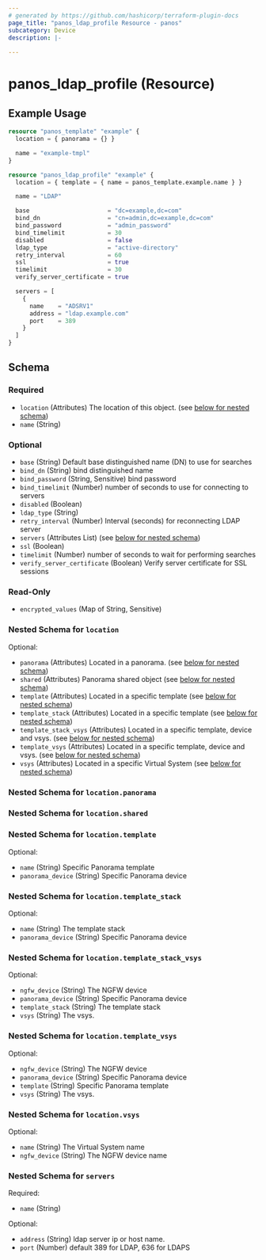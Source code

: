 ```yaml
---
# generated by https://github.com/hashicorp/terraform-plugin-docs
page_title: "panos_ldap_profile Resource - panos"
subcategory: Device
description: |-
  
---
```


# panos_ldap_profile (Resource)



## Example Usage

```terraform
resource "panos_template" "example" {
  location = { panorama = {} }

  name = "example-tmpl"
}

resource "panos_ldap_profile" "example" {
  location = { template = { name = panos_template.example.name } }

  name = "LDAP"

  base                      = "dc=example,dc=com"
  bind_dn                   = "cn=admin,dc=example,dc=com"
  bind_password             = "admin_password"
  bind_timelimit            = 30
  disabled                  = false
  ldap_type                 = "active-directory"
  retry_interval            = 60
  ssl                       = true
  timelimit                 = 30
  verify_server_certificate = true

  servers = [
    {
      name    = "ADSRV1"
      address = "ldap.example.com"
      port    = 389
    }
  ]
}
```

<!-- schema generated by tfplugindocs -->
## Schema

### Required

- `location` (Attributes) The location of this object. (see [below for nested schema](#nestedatt--location))
- `name` (String)

### Optional

- `base` (String) Default base distinguished name (DN) to use for searches
- `bind_dn` (String) bind distinguished name
- `bind_password` (String, Sensitive) bind password
- `bind_timelimit` (Number) number of seconds to use for connecting to servers
- `disabled` (Boolean)
- `ldap_type` (String)
- `retry_interval` (Number) Interval (seconds) for reconnecting LDAP server
- `servers` (Attributes List) (see [below for nested schema](#nestedatt--servers))
- `ssl` (Boolean)
- `timelimit` (Number) number of seconds to wait for performing searches
- `verify_server_certificate` (Boolean) Verify server certificate for SSL sessions

### Read-Only

- `encrypted_values` (Map of String, Sensitive)

<a id="nestedatt--location"></a>
### Nested Schema for `location`

Optional:

- `panorama` (Attributes) Located in a panorama. (see [below for nested schema](#nestedatt--location--panorama))
- `shared` (Attributes) Panorama shared object (see [below for nested schema](#nestedatt--location--shared))
- `template` (Attributes) Located in a specific template (see [below for nested schema](#nestedatt--location--template))
- `template_stack` (Attributes) Located in a specific template (see [below for nested schema](#nestedatt--location--template_stack))
- `template_stack_vsys` (Attributes) Located in a specific template, device and vsys. (see [below for nested schema](#nestedatt--location--template_stack_vsys))
- `template_vsys` (Attributes) Located in a specific template, device and vsys. (see [below for nested schema](#nestedatt--location--template_vsys))
- `vsys` (Attributes) Located in a specific Virtual System (see [below for nested schema](#nestedatt--location--vsys))

<a id="nestedatt--location--panorama"></a>
### Nested Schema for `location.panorama`


<a id="nestedatt--location--shared"></a>
### Nested Schema for `location.shared`


<a id="nestedatt--location--template"></a>
### Nested Schema for `location.template`

Optional:

- `name` (String) Specific Panorama template
- `panorama_device` (String) Specific Panorama device


<a id="nestedatt--location--template_stack"></a>
### Nested Schema for `location.template_stack`

Optional:

- `name` (String) The template stack
- `panorama_device` (String) Specific Panorama device


<a id="nestedatt--location--template_stack_vsys"></a>
### Nested Schema for `location.template_stack_vsys`

Optional:

- `ngfw_device` (String) The NGFW device
- `panorama_device` (String) Specific Panorama device
- `template_stack` (String) The template stack
- `vsys` (String) The vsys.


<a id="nestedatt--location--template_vsys"></a>
### Nested Schema for `location.template_vsys`

Optional:

- `ngfw_device` (String) The NGFW device
- `panorama_device` (String) Specific Panorama device
- `template` (String) Specific Panorama template
- `vsys` (String) The vsys.


<a id="nestedatt--location--vsys"></a>
### Nested Schema for `location.vsys`

Optional:

- `name` (String) The Virtual System name
- `ngfw_device` (String) The NGFW device name



<a id="nestedatt--servers"></a>
### Nested Schema for `servers`

Required:

- `name` (String)

Optional:

- `address` (String) ldap server ip or host name.
- `port` (Number) default 389 for LDAP, 636 for LDAPS